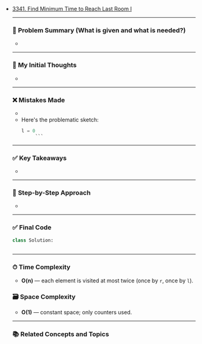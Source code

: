 
- [3341. Find Minimum Time to Reach Last Room I](https://leetcode.com/problems/find-minimum-time-to-reach-last-room-i/)
    
    ---

    ### 🧾 Problem Summary (What is given and what is needed?) 
    - 

    ---

    ### 💭 My Initial Thoughts
    - 

    ---

    ### ❌ Mistakes Made
    - 
    - Here's the problematic sketch:
      ```python
      l = 0
           ```

    ---

    ### ✅ Key Takeaways
    - 

    ---

    ### 🧭 Step-by-Step Approach
    - 
    ---

    ### ✅ Final Code

    ```python
    class Solution:
     
    ```

    ---

    ### ⏱ Time Complexity
    - **O(n)** — each element is visited at most twice (once by `r`, once by `l`).

    ### 🗃 Space Complexity
    - **O(1)** — constant space; only counters used.

    ---

    ### 📚 Related Concepts and Topics